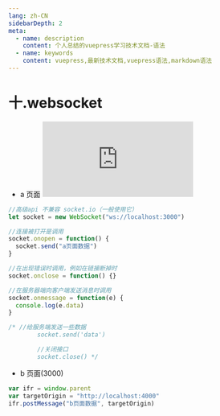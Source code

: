 ```yaml
---
lang: zh-CN
sidebarDepth: 2
meta:
  - name: description
    content: 个人总结的vuepress学习技术文档-语法
  - name: keywords
    content: vuepress,最新技术文档,vuepress语法,markdown语法
---
```


# 十.websocket

- a 页面 ![http://localhost:4000/a.html](http://localhost:4000/a.html)

```js
//高级api 不兼容 socket.io（一般使用它）
let socket = new WebSocket("ws://localhost:3000")

//连接被打开是调用
socket.onopen = function() {
  socket.send("a页面数据")
}

//在出现错误时调用，例如在链接断掉时
socket.onclose = function() {}

//在服务器端向客户端发送消息时调用
socket.onmessage = function(e) {
  console.log(e.data)
}

/* //给服务端发送一些数据
        socket.send('data')

        //关闭接口
        socket.close() */
```

- b 页面(3000)

```js
var ifr = window.parent
var targetOrigin = "http://localhost:4000"
ifr.postMessage("b页面数据", targetOrigin)
```
